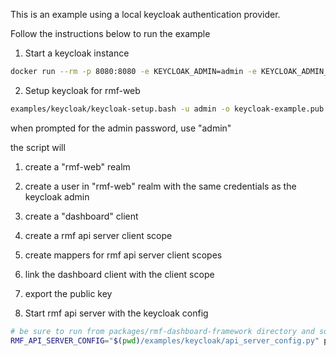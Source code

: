 This is an example using a local keycloak authentication provider.

Follow the instructions below to run the example

1. Start a keycloak instance

```bash
docker run --rm -p 8080:8080 -e KEYCLOAK_ADMIN=admin -e KEYCLOAK_ADMIN_PASSWORD=admin quay.io/keycloak/keycloak:25.0.2 start-dev
```

2. Setup keycloak for rmf-web

```bash
examples/keycloak/keycloak-setup.bash -u admin -o keycloak-example.pub
```

when prompted for the admin password, use "admin"

the script will

1. create a "rmf-web" realm
1. create a user in "rmf-web" realm with the same credentials as the keycloak admin
1. create a "dashboard" client
1. create a rmf api server client scope
1. create mappers for rmf api server client scopes
1. link the dashboard client with the client scope
1. export the public key

3. Start rmf api server with the keycloak config

```bash
# be sure to run from packages/rmf-dashboard-framework directory and source a supported rmf installation
RMF_API_SERVER_CONFIG="$(pwd)/examples/keycloak/api_server_config.py" pnpm -C ../api-server start
```
